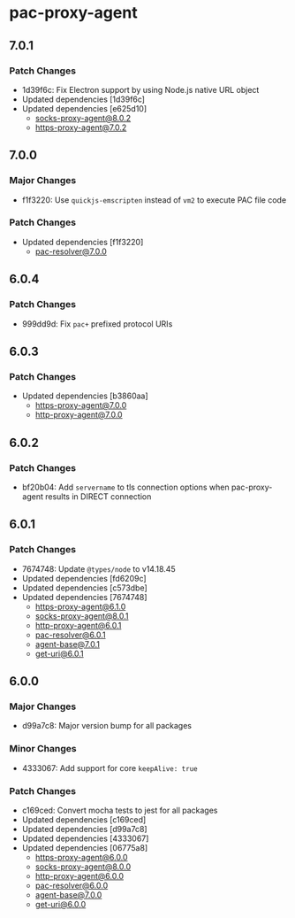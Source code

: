 # pac-proxy-agent

## 7.0.1

### Patch Changes

- 1d39f6c: Fix Electron support by using Node.js native URL object
- Updated dependencies [1d39f6c]
- Updated dependencies [e625d10]
  - socks-proxy-agent@8.0.2
  - https-proxy-agent@7.0.2

## 7.0.0

### Major Changes

- f1f3220: Use `quickjs-emscripten` instead of `vm2` to execute PAC file code

### Patch Changes

- Updated dependencies [f1f3220]
  - pac-resolver@7.0.0

## 6.0.4

### Patch Changes

- 999dd9d: Fix `pac+` prefixed protocol URIs

## 6.0.3

### Patch Changes

- Updated dependencies [b3860aa]
  - https-proxy-agent@7.0.0
  - http-proxy-agent@7.0.0

## 6.0.2

### Patch Changes

- bf20b04: Add `servername` to tls connection options when pac-proxy-agent results in DIRECT connection

## 6.0.1

### Patch Changes

- 7674748: Update `@types/node` to v14.18.45
- Updated dependencies [fd6209c]
- Updated dependencies [c573dbe]
- Updated dependencies [7674748]
  - https-proxy-agent@6.1.0
  - socks-proxy-agent@8.0.1
  - http-proxy-agent@6.0.1
  - pac-resolver@6.0.1
  - agent-base@7.0.1
  - get-uri@6.0.1

## 6.0.0

### Major Changes

- d99a7c8: Major version bump for all packages

### Minor Changes

- 4333067: Add support for core `keepAlive: true`

### Patch Changes

- c169ced: Convert mocha tests to jest for all packages
- Updated dependencies [c169ced]
- Updated dependencies [d99a7c8]
- Updated dependencies [4333067]
- Updated dependencies [06775a8]
  - https-proxy-agent@6.0.0
  - socks-proxy-agent@8.0.0
  - http-proxy-agent@6.0.0
  - pac-resolver@6.0.0
  - agent-base@7.0.0
  - get-uri@6.0.0
